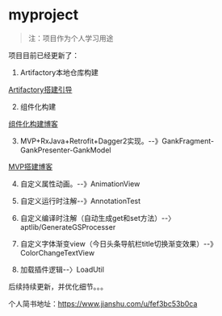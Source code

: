 # myproject

> 注：项目作为个人学习用途

项目目前已经更新了：

1. Artifactory本地仓库构建

[Artifactory搭建引导](https://www.jianshu.com/p/f86559447b8b)

2. 组件化构建

[组件化构建博客](https://www.jianshu.com/p/ae7b5259552b)

3. MVP+RxJava+Retrofit+Dagger2实现。--》GankFragment-GankPresenter-GankModel

[MVP搭建博客](https://www.jianshu.com/p/fdb4132d77a5)

4. 自定义属性动画。--》AnimationView

5. 自定义运行时注解--》AnnotationTest

6. 自定义编译时注解（自动生成get和set方法）--〉aptlib/GenerateGSProcesser

7. 自定义字体渐变view（今日头条导航栏title切换渐变效果）--》ColorChangeTextView

8. 加载插件逻辑--〉LoadUtil

后续持续更新，并优化细节。。。

个人简书地址：https://www.jianshu.com/u/fef3bc53b0ca

